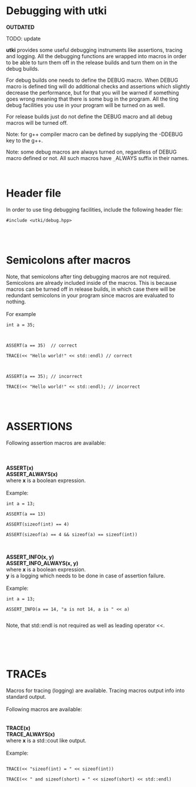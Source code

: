 # Debugging with utki #

**OUTDATED**

TODO: update

**utki** provides some useful debugging instruments like assertions, tracing and logging.
All the debugging functions are wrapped into macros in order to be able to turn them off in the release builds and turn them on in the debug builds.

For debug builds one needs to define the DEBUG macro. When DEBUG macro is defined ting will do additional checks and assertions which slightly decrease the performance, but for that you will be warned if something goes wrong meaning that there is some bug in the program.
All the ting debug facilities you use in your program will be turned on as well.

For release builds just do not define the DEBUG macro and all debug macros will be turned off.

Note: for g++ compiler macro can be defined by supplying the -DDEBUG key to the g++.

Note: some debug macros are always turned on, regardless of DEBUG macro defined or not. All such macros have `_`ALWAYS suffix in their names.



<br>
<h1>Header file</h1>

In order to use ting debugging facilities, include the following header file:<br>
<pre><code>#include &lt;utki/debug.hpp&gt;<br>
</code></pre>



<br>
<h1>Semicolons after macros</h1>

Note, that semicolons after ting debugging macros are not required. Semicolons are already included inside of the macros. This is because macros can be turned off in release builds, in which case there will be redundant semicolons in your program since macros are evaluated to nothing.<br>
<br>
For example<br>
<pre><code>int a = 35;<br>
<br>
ASSERT(a == 35)  // correct<br>
TRACE(&lt;&lt; "Hello world!" &lt;&lt; std::endl) // correct<br>
<br>
ASSERT(a == 35); // incorrect<br>
TRACE(&lt;&lt; "Hello world!" &lt;&lt; std::endl); // incorrect<br>
</code></pre>



<br>
<h1>ASSERTIONS</h1>

Following assertion macros are available:<br>
<br>
<br>
<br>
<b>ASSERT(x)</b><br>
<b>ASSERT_ALWAYS(x)</b><br>
where <b>x</b> is a boolean expression.<br>
<br>
Example:<br>
<pre><code>int a = 13;<br>
ASSERT(a == 13)<br>
ASSERT(sizeof(int) == 4)<br>
ASSERT(sizeof(a) == 4 &amp;&amp; sizeof(a) == sizeof(int))<br>
</code></pre>


<br>
<b>ASSERT_INFO(x, y)</b><br>
<b>ASSERT_INFO_ALWAYS(x, y)</b><br>
where <b>x</b> is a boolean expression.<br>
<b>y</b> is a logging which needs to be done in case of assertion failure.<br>
<br>
Example:<br>
<pre><code>int a = 13;<br>
ASSERT_INFO(a == 14, "a is not 14, a is " &lt;&lt; a)<br>
</code></pre>
Note, that std::endl is not required as well as leading operator <<.<br>
<br>
<br>
<br>




<br>
<h1>TRACEs</h1>

Macros for tracing (logging) are available. Tracing macros output info into standard output.<br>
<br>
Following macros are available:<br>
<br>
<br>
<b>TRACE(x)</b><br>
<b>TRACE_ALWAYS(x)</b><br>
where <b>x</b> is a std::cout like output.<br>
<br>
Example:<br>
<pre><code>
TRACE(&lt;&lt; "sizeof(int) = " &lt;&lt; sizeof(int))<br>
TRACE(&lt;&lt; " and sizeof(short) = " &lt;&lt; sizeof(short) &lt;&lt; std::endl)<br>
<br>
</code></pre>
